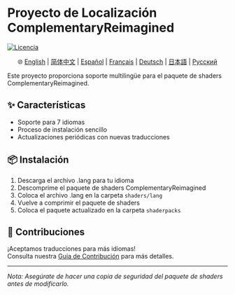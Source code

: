 # Proyecto de Localización ComplementaryReimagined

[![Licencia](https://img.shields.io/badge/License-MIT-blue.svg)](../../LICENSE)

<div align="center">

🌐 [English](../../README.md) | [简体中文](README.zh.md) | [Español](#) | [Français](README.fr.md) | [Deutsch](README.de.md) | [日本語](README.ja.md) | [Русский](README.ru.md)

</div>

Este proyecto proporciona soporte multilingüe para el paquete de shaders ComplementaryReimagined.

## ✨ Características
- Soporte para 7 idiomas
- Proceso de instalación sencillo
- Actualizaciones periódicas con nuevas traducciones

## 📦 Instalación
1. Descarga el archivo .lang para tu idioma
2. Descomprime el paquete de shaders ComplementaryReimagined
3. Coloca el archivo .lang en la carpeta `shaders/lang`
4. Vuelve a comprimir el paquete de shaders
5. Coloca el paquete actualizado en la carpeta `shaderpacks`

## 🤝 Contribuciones
¡Aceptamos traducciones para más idiomas!  
Consulta nuestra [Guía de Contribución](CONTRIBUTING.es.md) para más detalles.

---

*Nota: Asegúrate de hacer una copia de seguridad del paquete de shaders antes de modificarlo.*
